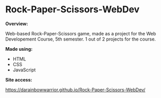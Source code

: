 # Rock-Paper-Scissors-WebDev

**Overview:**

Web-based Rock-Paper-Scissors game, made as a project for the Web Developement Course, 5th semester. 1 out of 2 projects for the course.

**Made using:**
* HTML
* CSS
* JavaScript

**Site access:**

https://darainbowwarrior.github.io/Rock-Paper-Scissors-WebDev/